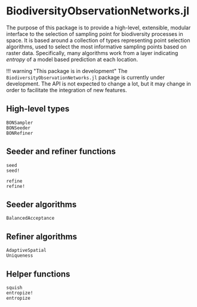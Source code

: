 # BiodiversityObservationNetworks.jl

The purpose of this package is to provide a high-level, extensible, modular
interface to the selection of sampling point for biodiversity processes in
space. It is based around a collection of types representing point selection
algorithms, used to select the most informative sampling points based on raster
data. Specifically, many algorithms work from a layer indicating *entropy* of a
model based prediction at each location.

!!! warning "This package is in development"
    The `BiodiversityObservationNetworks.jl` package is currently under development. The API is not expected to change a lot, but it may change in order to facilitate the integration of new features.

## High-level types

```@docs
BONSampler
BONSeeder
BONRefiner
```

## Seeder and refiner functions

```@docs
seed
seed!
```

```@docs
refine
refine!
```

## Seeder algorithms

```@docs
BalancedAcceptance
```

## Refiner algorithms

```@docs
AdaptiveSpatial
Uniqueness
```

## Helper functions

```@docs
squish
entropize!
entropize
```
